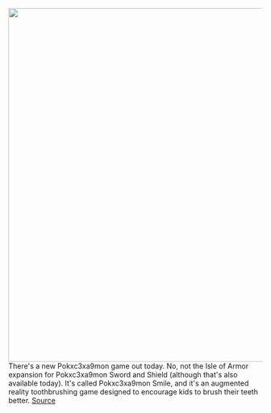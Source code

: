 <img src='https://cdn.vox-cdn.com/thumbor/k-0oFRZCzfwlY9rexz2naw-9f00=/0x0:2450x1366/1200x800/filters:focal(1029x487:1421x879)/cdn.vox-cdn.com/uploads/chorus_image/image/66945872/Screen_Shot_2020_06_17_at_9.07.42_AM.0.png' width='700px' /><br/>
There's a new Pokxc3xa9mon game out today. No, not the Isle of Armor expansion for Pokxc3xa9mon Sword and Shield (although that's also available today). It's called Pokxc3xa9mon Smile, and it's an augmented reality toothbrushing game designed to encourage kids to brush their teeth better.
<a href='https://www.theverge.com/2020/6/17/21294072/pokemon-smile-brushing-teeth-ar-augmented-reality-adventure'> Source <a/>